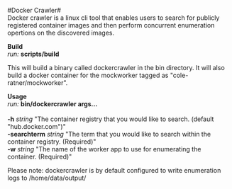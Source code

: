 #Docker Crawler# <br> 
Docker crawler is a linux cli tool that enables users to search for publicly registered container images and then perform concurrent enumeration opertions on the discovered images.<br> 

**Build** <br>
*run:* **scripts/build**

This will build a binary called dockercrawler in the bin directory.
It will also build a docker container for the mockworker tagged as "cole-ratner/mockworker".

**Usage** <br>
*run:* **bin/dockercrawler args...** <br>
<br>
  **-h** *string* "The container registry that you would like to search. (default "hub.docker.com")" <br>
  **-searchterm** *string* "The term that you would like to search within the container registry. (Required)" <br>
  **-w** *string* "The name of the worker app to use for enumerating the container. (Required)" <br>

  Please note: dockercrawler is by default configured to write enumeration logs to /home/data/output/